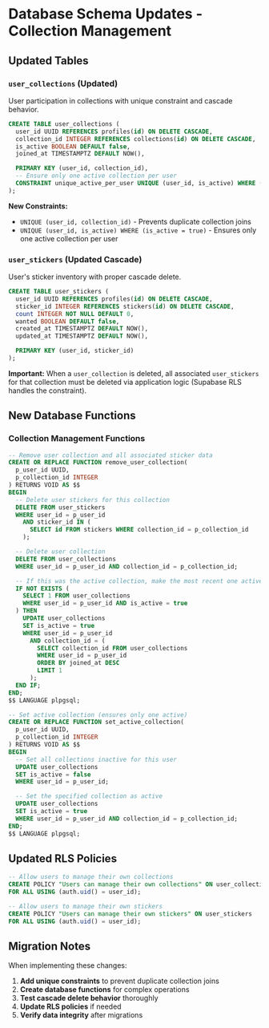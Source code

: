 # Database Schema Updates - Collection Management

## Updated Tables

### `user_collections` (Updated)

User participation in collections with unique constraint and cascade behavior.

```sql
CREATE TABLE user_collections (
  user_id UUID REFERENCES profiles(id) ON DELETE CASCADE,
  collection_id INTEGER REFERENCES collections(id) ON DELETE CASCADE,
  is_active BOOLEAN DEFAULT false,
  joined_at TIMESTAMPTZ DEFAULT NOW(),

  PRIMARY KEY (user_id, collection_id),
  -- Ensure only one active collection per user
  CONSTRAINT unique_active_per_user UNIQUE (user_id, is_active) WHERE (is_active = true)
);
```

**New Constraints:**

- `UNIQUE (user_id, collection_id)` - Prevents duplicate collection joins
- `UNIQUE (user_id, is_active) WHERE (is_active = true)` - Ensures only one active collection per user

### `user_stickers` (Updated Cascade)

User's sticker inventory with proper cascade delete.

```sql
CREATE TABLE user_stickers (
  user_id UUID REFERENCES profiles(id) ON DELETE CASCADE,
  sticker_id INTEGER REFERENCES stickers(id) ON DELETE CASCADE,
  count INTEGER NOT NULL DEFAULT 0,
  wanted BOOLEAN DEFAULT false,
  created_at TIMESTAMPTZ DEFAULT NOW(),
  updated_at TIMESTAMPTZ DEFAULT NOW(),

  PRIMARY KEY (user_id, sticker_id)
);
```

**Important:** When a `user_collection` is deleted, all associated `user_stickers` for that collection must be deleted via application logic (Supabase RLS handles the constraint).

## New Database Functions

### Collection Management Functions

```sql
-- Remove user collection and all associated sticker data
CREATE OR REPLACE FUNCTION remove_user_collection(
  p_user_id UUID,
  p_collection_id INTEGER
) RETURNS VOID AS $$
BEGIN
  -- Delete user stickers for this collection
  DELETE FROM user_stickers
  WHERE user_id = p_user_id
    AND sticker_id IN (
      SELECT id FROM stickers WHERE collection_id = p_collection_id
    );

  -- Delete user collection
  DELETE FROM user_collections
  WHERE user_id = p_user_id AND collection_id = p_collection_id;

  -- If this was the active collection, make the most recent one active
  IF NOT EXISTS (
    SELECT 1 FROM user_collections
    WHERE user_id = p_user_id AND is_active = true
  ) THEN
    UPDATE user_collections
    SET is_active = true
    WHERE user_id = p_user_id
      AND collection_id = (
        SELECT collection_id FROM user_collections
        WHERE user_id = p_user_id
        ORDER BY joined_at DESC
        LIMIT 1
      );
  END IF;
END;
$$ LANGUAGE plpgsql;

-- Set active collection (ensures only one active)
CREATE OR REPLACE FUNCTION set_active_collection(
  p_user_id UUID,
  p_collection_id INTEGER
) RETURNS VOID AS $$
BEGIN
  -- Set all collections inactive for this user
  UPDATE user_collections
  SET is_active = false
  WHERE user_id = p_user_id;

  -- Set the specified collection as active
  UPDATE user_collections
  SET is_active = true
  WHERE user_id = p_user_id AND collection_id = p_collection_id;
END;
$$ LANGUAGE plpgsql;
```

## Updated RLS Policies

```sql
-- Allow users to manage their own collections
CREATE POLICY "Users can manage their own collections" ON user_collections
FOR ALL USING (auth.uid() = user_id);

-- Allow users to manage their own stickers
CREATE POLICY "Users can manage their own stickers" ON user_stickers
FOR ALL USING (auth.uid() = user_id);
```

## Migration Notes

When implementing these changes:

1. **Add unique constraints** to prevent duplicate collection joins
2. **Create database functions** for complex operations
3. **Test cascade delete behavior** thoroughly
4. **Update RLS policies** if needed
5. **Verify data integrity** after migrations
